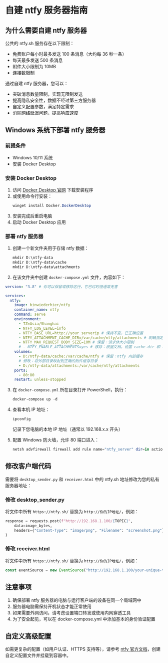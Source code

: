 # 自建 ntfy 服务器指南

## 为什么需要自建 ntfy 服务器

公共的 ntfy.sh 服务存在以下限制：
- 免费账户每小时最多发送 100 条消息（大约每 36 秒一条）
- 每天最多发送 500 条消息
- 附件大小限制为 10MB
- 连接数限制

通过自建 ntfy 服务器，您可以：
- 突破消息数量限制，实现无限制发送
- 提高隐私安全性，数据不经过第三方服务器
- 自定义配置参数，满足特定需求
- 消除网络延迟问题，提高响应速度

## Windows 系统下部署 ntfy 服务器

### 前提条件
- Windows 10/11 系统
- 安装 Docker Desktop

### 安装 Docker Desktop
1. 访问 [Docker Desktop 官网](https://www.docker.com/products/docker-desktop/) 下载安装程序
2. 或使用命令行安装：
   ```powershell
   winget install Docker.DockerDesktop
   ```
3. 安装完成后重启电脑
4. 启动 Docker Desktop 应用

### 部署 ntfy 服务器
1. 创建一个新文件夹用于存储 ntfy 数据：
   ```powershell
   mkdir D:\ntfy-data
   mkdir D:\ntfy-data\cache
   mkdir D:\ntfy-data\attachments
   ```

2. 在该文件夹中创建 `docker-compose.yml` 文件，内容如下：

```yaml
version: "3.8" # 你可以保留或移除这行，它已过时但通常无害

services:
  ntfy:
    image: binwiederhier/ntfy
    container_name: ntfy
    command: serve
    environment:
      - TZ=Asia/Shanghai
      - NTFY_LOG_LEVEL=info
      - NTFY_BASE_URL=http://your serverip # 保持不变，已正确设置
      - NTFY_ATTACHMENT_CACHE_DIR=/var/cache/ntfy/attachments # 明确指定附件缓存目录
      - NTFY_MAX_REQUEST_BODY_SIZE=10M # 保留：请求体大小限制
      # - NTFY_ENABLE_ATTACHMENTS=yes # 移除：根据文档，设置 cache-dir 和 base-url 就足够启用附件
    volumes:
      - D:/ntfy-data/cache:/var/cache/ntfy # 保留：ntfy 内部缓存
      # 修改：将外部目录映射到正确的附件缓存目录
      - D:/ntfy-data/attachments:/var/cache/ntfy/attachments
    ports:
      - 80:80
    restart: unless-stopped
```

3. 在 `docker-compose.yml` 所在目录打开 PowerShell，执行：
   ```powershell
   docker-compose up -d
   ```

4. 查看本机 IP 地址：
   ```powershell
   ipconfig
   ```
   记录下您电脑的本地 IP 地址（通常以 192.168.x.x 开头）

5. 配置 Windows 防火墙，允许 80 端口进入：
   ```powershell
   netsh advfirewall firewall add rule name="ntfy_server" dir=in action=allow protocol=TCP localport=80
   ```

## 修改客户端代码

需要将 `desktop_sender.py` 和 `receiver.html` 中的 ntfy.sh 地址修改为您的私有服务器地址：

### 修改 desktop_sender.py

将文件中所有 `https://ntfy.sh/` 替换为 `http://你的IP地址/`，例如：
```python
response = requests.post(f"http://192.168.1.100/{TOPIC}", 
    data=image_bytes, 
    headers={"Content-Type": "image/png", "Filename": "screenshot.png"}
)
```

### 修改 receiver.html

将文件中所有 `https://ntfy.sh/` 替换为 `http://你的IP地址/`，例如：
```javascript
const eventSource = new EventSource("http://192.168.1.100/your-unique-topic");
```

## 注意事项

1. 确保部署 ntfy 服务器的电脑与运行客户端的设备在同一个局域网中
2. 服务器电脑需保持开机状态才能正常使用
3. 如果需要外网访问，请考虑设置端口转发或使用内网穿透工具
4. 为了安全起见，可以在 docker-compose.yml 中添加基本的身份验证配置

## 自定义高级配置

如需更复杂的配置（如用户认证、HTTPS 支持等），请参考 [ntfy 官方文档](https://docs.ntfy.sh/config/)，创建自定义配置文件并挂载到容器中。 
